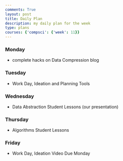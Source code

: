 ```yaml
---
comments: True
layout: post
title: Daily Plan
description: my daily plan for the week
type: plans
courses: {'compsci': {'week': 11}}
---
```

### Monday
- complete hacks on Data Compression blog
### Tuesday
- Work Day, Ideation and Planning Tools
### Wednesday
- Data Abstraction Student Lessons (our presentation)
### Thursday
- Algorithms Student Lessons
### Friday
- Work Day, Ideation Video Due Monday

